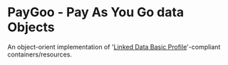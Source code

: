 # PayGoo - Pay As You Go data Objects

An object-orient implementation of '[Linked Data Basic Profile](http://www.w3.org/Submission/2012/SUBM-ldbp-20120326/ "Linked Data Basic Profile 1.0")'-compliant containers/resources.